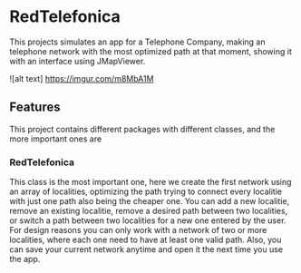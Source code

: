 # RedTelefonica

This projects simulates an app for a Telephone Company, making an telephone network with the most optimized path at that moment, showing it with an interface using JMapViewer.

![alt text] https://imgur.com/m8MbA1M

## Features
This project contains different packages with different classes, and the more important ones are

### RedTelefonica
This class is the most important one, here we create the first network using an array of localities, optimizing the path trying to connect every localitie with just one path also being the
cheaper one. You can add a new localitie, remove an existing localitie, remove a desired path between two localities, or switch a path between two localities for a new one entered by the user.
For design reasons you can only work with a network of two or more localities, where each one need to have at least one valid path. Also, you can save your current network anytime and open it 
the next time you use the app.

### 

